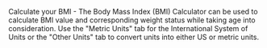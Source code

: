 Calculate your BMI - The Body Mass Index (BMI) Calculator can be used to calculate BMI value and corresponding weight status while taking age into consideration. Use the "Metric Units" tab for the International System of Units or the "Other Units" tab to convert units into either US or metric units.
